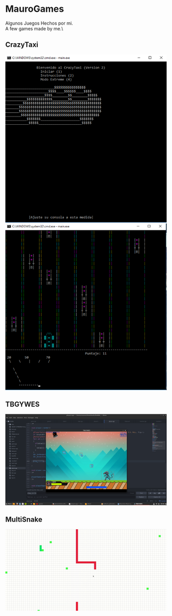 # MauroGames
Algunos Juegos Hechos por mi.\
A few games made by me.\

## CrazyTaxi

![screenshot1](img/screenshot_crazytaxi.png)
![screenshot2](img/screenshot_crazytaxi2.png)

## TBGYWES

![screenshot3](img/screenshot_TBGYWES.png)

## MultiSnake

![screenshot4](img/MultiSnake.gif)


